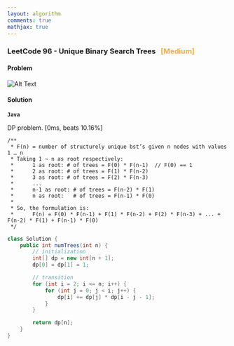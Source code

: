 ```yaml
---
layout: algorithm
comments: true
mathjax: true
---
```


### LeetCode 96 - Unique Binary Search Trees &nbsp; <span style="color:#F0AD4E;">[Medium]</span>

#### Problem

![Alt Text]({{site.baseurl}}/algorithms/leetcode/images/leetcode96.png)

#### Solution

**`Java`**

DP problem. [0ms, beats 10.16%]
```
/**
 * F(n) = number of structurely unique bst’s given n nodes with values 1 … n
 * Taking 1 ~ n as root respectively:
 *      1 as root: # of trees = F(0) * F(n-1)  // F(0) == 1
 *      2 as root: # of trees = F(1) * F(n-2)
 *      3 as root: # of trees = F(2) * F(n-3)
 *      ...
 *      n-1 as root: # of trees = F(n-2) * F(1)
 *      n as root:   # of trees = F(n-1) * F(0)
 *
 * So, the formulation is:
 *      F(n) = F(0) * F(n-1) + F(1) * F(n-2) + F(2) * F(n-3) + ... + F(n-2) * F(1) + F(n-1) * F(0)
 */
```
```java
class Solution {
    public int numTrees(int n) {
        // initialization
        int[] dp = new int[n + 1];
        dp[0] = dp[1] = 1;

        // transition
        for (int i = 2; i <= n; i++) {
            for (int j = 0; j < i; j++) {
                dp[i] += dp[j] * dp[i - j - 1];
            }
        }

        return dp[n];
    }
}
```

<br><br>
